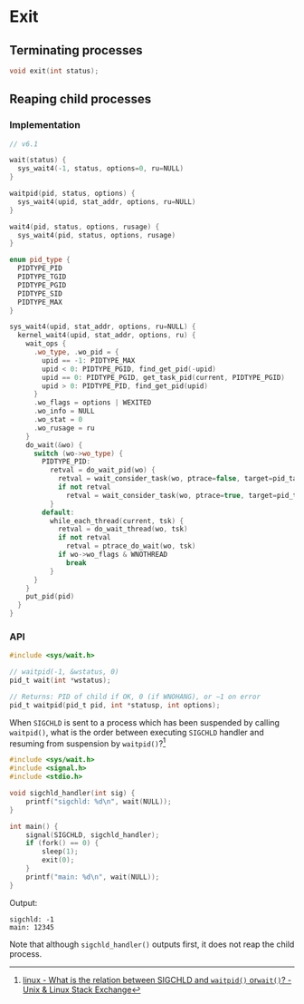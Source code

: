 # Exit
## Terminating processes
```c
void exit(int status);
```

## Reaping child processes
### Implementation
```cpp
// v6.1

wait(status) {
  sys_wait4(-1, status, options=0, ru=NULL)
}

waitpid(pid, status, options) {
  sys_wait4(upid, stat_addr, options, ru=NULL)
}

wait4(pid, status, options, rusage) {
  sys_wait4(pid, status, options, rusage)
}

enum pid_type {
  PIDTYPE_PID
  PIDTYPE_TGID
  PIDTYPE_PGID
  PIDTYPE_SID
  PIDTYPE_MAX
}

sys_wait4(upid, stat_addr, options, ru=NULL) {
  kernel_wait4(upid, stat_addr, options, ru) {
    wait_ops {
      .wo_type, .wo_pid = {
        upid == -1: PIDTYPE_MAX
        upid < 0: PIDTYPE_PGID, find_get_pid(-upid)
        upid == 0: PIDTYPE_PGID, get_task_pid(current, PIDTYPE_PGID)
        upid > 0: PIDTYPE_PID, find_get_pid(upid)
      }
      .wo_flags = options | WEXITED
      .wo_info = NULL
      .wo_stat = 0
      .wo_rusage = ru
    }
    do_wait(&wo) {
      switch (wo->wo_type) {
        PIDTYPE_PID:
          retval = do_wait_pid(wo) {
            retval = wait_consider_task(wo, ptrace=false, target=pid_task(wo->wo_pid, PIDTYPE_TGID))
            if not retval
              retval = wait_consider_task(wo, ptrace=true, target=pid_task(wo->wo_pid, PIDTYPE_PID))
          }
        default:
          while_each_thread(current, tsk) {
            retval = do_wait_thread(wo, tsk)
            if not retval
              retval = ptrace_do_wait(wo, tsk)
            if wo->wo_flags & WNOTHREAD
              break
          }
      }
    }
    put_pid(pid)
  }
}
```

### API
```c
#include <sys/wait.h>

// waitpid(-1, &wstatus, 0)
pid_t wait(int *wstatus);

// Returns: PID of child if OK, 0 (if WNOHANG), or −1 on error
pid_t waitpid(pid_t pid, int *statusp, int options);
```

When `SIGCHLD` is sent to a process which has been suspended by calling `waitpid()`, what is the order between executing `SIGCHLD` handler and resuming from suspension by `waitpid()`?[^reap-waitpid-sigchld]

```c
#include <sys/wait.h>
#include <signal.h>
#include <stdio.h>

void sigchld_handler(int sig) {
    printf("sigchld: %d\n", wait(NULL));
}

int main() {
    signal(SIGCHLD, sigchld_handler);
    if (fork() == 0) {
        sleep(1);
        exit(0);
    }
    printf("main: %d\n", wait(NULL));
}
```
Output:
```
sigchld: -1
main: 12345
```
Note that although `sigchld_handler()` outputs first, it does not reap the child process.

[^reap-waitpid-sigchld]: [linux - What is the relation between SIGCHLD and `waitpid()` or`wait()`? - Unix & Linux Stack Exchange](https://unix.stackexchange.com/questions/616555/what-is-the-relation-between-sigchld-and-waitpid-orwait)